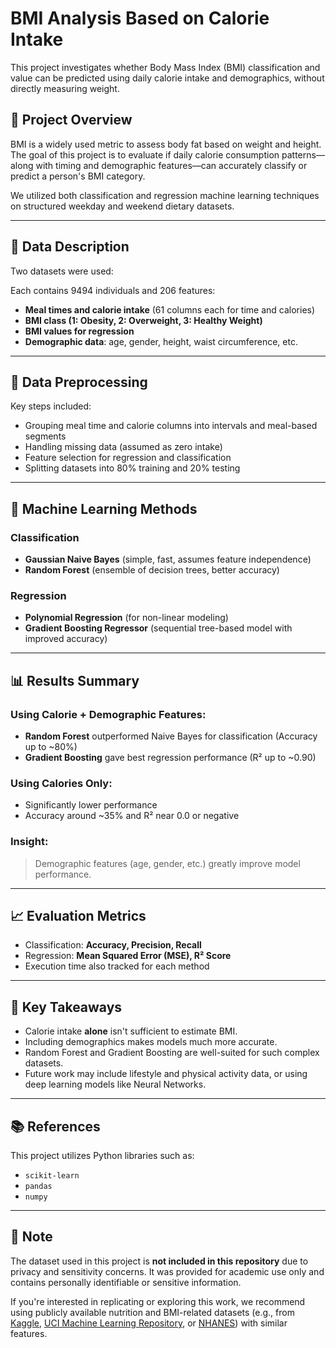 # BMI Analysis Based on Calorie Intake

This project investigates whether Body Mass Index (BMI) classification and value can be predicted using daily calorie intake and demographics, without directly measuring weight.

## 🧠 Project Overview

BMI is a widely used metric to assess body fat based on weight and height. The goal of this project is to evaluate if daily calorie consumption patterns—along with timing and demographic features—can accurately classify or predict a person's BMI category.

We utilized both classification and regression machine learning techniques on structured weekday and weekend dietary datasets.

---

## 📁 Data Description

Two datasets were used:

Each contains 9494 individuals and 206 features:
- **Meal times and calorie intake** (61 columns each for time and calories)
- **BMI class (1: Obesity, 2: Overweight, 3: Healthy Weight)**
- **BMI values for regression**
- **Demographic data**: age, gender, height, waist circumference, etc.

---

## 🧹 Data Preprocessing

Key steps included:
- Grouping meal time and calorie columns into intervals and meal-based segments
- Handling missing data (assumed as zero intake)
- Feature selection for regression and classification
- Splitting datasets into 80% training and 20% testing

---

## 🧪 Machine Learning Methods

### Classification
- **Gaussian Naive Bayes** (simple, fast, assumes feature independence)
- **Random Forest** (ensemble of decision trees, better accuracy)

### Regression
- **Polynomial Regression** (for non-linear modeling)
- **Gradient Boosting Regressor** (sequential tree-based model with improved accuracy)

---

## 📊 Results Summary

### Using Calorie + Demographic Features:
- **Random Forest** outperformed Naive Bayes for classification (Accuracy up to ~80%)
- **Gradient Boosting** gave best regression performance (R² up to ~0.90)
  
### Using Calories Only:
- Significantly lower performance
- Accuracy around ~35% and R² near 0.0 or negative

### Insight:
> Demographic features (age, gender, etc.) greatly improve model performance.

---

## 📈 Evaluation Metrics

- Classification: **Accuracy, Precision, Recall**
- Regression: **Mean Squared Error (MSE), R² Score**
- Execution time also tracked for each method

---

## 📌 Key Takeaways

- Calorie intake **alone** isn't sufficient to estimate BMI.
- Including demographics makes models much more accurate.
- Random Forest and Gradient Boosting are well-suited for such complex datasets.
- Future work may include lifestyle and physical activity data, or using deep learning models like Neural Networks.

---


## 📚 References

This project utilizes Python libraries such as:
- `scikit-learn`
- `pandas`
- `numpy`

---


## 📌 Note

The dataset used in this project is **not included in this repository** due to privacy and sensitivity concerns. It was provided for academic use only and contains personally identifiable or sensitive information. 

If you're interested in replicating or exploring this work, we recommend using publicly available nutrition and BMI-related datasets (e.g., from [Kaggle](https://www.kaggle.com), [UCI Machine Learning Repository](https://archive.ics.uci.edu/), or [NHANES](https://www.cdc.gov/nchs/nhanes/index.htm)) with similar features.
